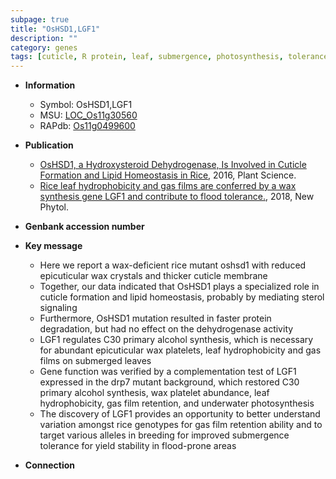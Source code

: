 ```yaml
---
subpage: true
title: "OsHSD1,LGF1"
description: ""
category: genes
tags: [cuticle, R protein, leaf, submergence, photosynthesis, tolerance, yield, breeding, submergence tolerance]
---
```


* **Information**  
    + Symbol: OsHSD1,LGF1  
    + MSU: [LOC_Os11g30560](http://rice.plantbiology.msu.edu/cgi-bin/ORF_infopage.cgi?orf=LOC_Os11g30560)  
    + RAPdb: [Os11g0499600](http://rapdb.dna.affrc.go.jp/viewer/gbrowse_details/irgsp1?name=Os11g0499600)  

* **Publication**  
    + [OsHSD1, a Hydroxysteroid Dehydrogenase, Is Involved in Cuticle Formation and Lipid Homeostasis in Rice](http://www.ncbi.nlm.nih.gov/pubmed?term=OsHSD1,+a+Hydroxysteroid+Dehydrogenase,+Is+Involved+in+Cuticle+Formation+and+Lipid+Homeostasis+in+Rice%5BTitle%5D), 2016, Plant Science.
    + [Rice leaf hydrophobicity and gas films are conferred by a wax synthesis gene LGF1 and contribute to flood tolerance.](http://www.ncbi.nlm.nih.gov/pubmed?term=Rice+leaf+hydrophobicity+and+gas+films+are+conferred+by+a+wax+synthesis+gene+LGF1+and+contribute+to+flood+tolerance.%5BTitle%5D), 2018, New Phytol.

* **Genbank accession number**  

* **Key message**  
    + Here we report a wax-deficient rice mutant oshsd1 with reduced epicuticular wax crystals and thicker cuticle membrane
    + Together, our data indicated that OsHSD1 plays a specialized role in cuticle formation and lipid homeostasis, probably by mediating sterol signaling
    + Furthermore, OsHSD1 mutation resulted in faster protein degradation, but had no effect on the dehydrogenase activity
    + LGF1 regulates C30 primary alcohol synthesis, which is necessary for abundant epicuticular wax platelets, leaf hydrophobicity and gas films on submerged leaves
    + Gene function was verified by a complementation test of LGF1 expressed in the drp7 mutant background, which restored C30 primary alcohol synthesis, wax platelet abundance, leaf hydrophobicity, gas film retention, and underwater photosynthesis
    + The discovery of LGF1 provides an opportunity to better understand variation amongst rice genotypes for gas film retention ability and to target various alleles in breeding for improved submergence tolerance for yield stability in flood-prone areas

* **Connection**  



